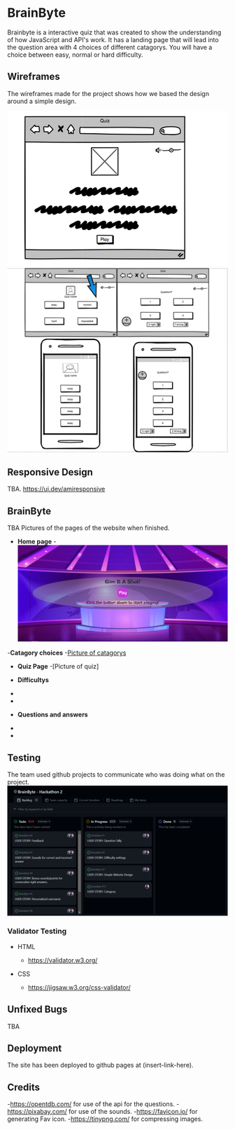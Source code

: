 # BrainByte
Brainbyte is a interactive quiz that was created to show the understanding of how JavaScript and API's work. It has a landing page that will lead into the question area with 4 choices of different catagorys. You will have a choice between easy, normal or hard difficulty.

## Wireframes
The wireframes made for the project shows how we based the design around a simple design. 


![Wireframe for index page](https://github.com/ArianneSantiago/BrainByte/blob/main/assets/images/readmeimg/homepage.PNG)
![Wireframe for difficulty select](https://github.com/ArianneSantiago/BrainByte/blob/main/assets/images/readmeimg/difficulty.PNG)


## Responsive Design
TBA. https://ui.dev/amiresponsive

## BrainByte 
TBA Pictures of the pages of the website when finished.
- __Home page__
-![Picture of homepage](https://github.com/ArianneSantiago/BrainByte/blob/main/assets/images/readmeimg/mainpage.PNG)

-__Catagory choices__
-[Picture of catagorys](https://github.com/ArianneSantiago/BrainByte/blob/main/assets/images/readmeimg/select.PNG)

- __Quiz Page__
-[Picture of quiz]


- __Difficultys__
-
-

- __Questions and answers__
-
-

## Testing
The team used github projects to communicate who was doing what on the project.
![Picture of github projects](https://github.com/ArianneSantiago/BrainByte/blob/main/assets/images/readmeimg/ghpboard.png)
### Validator Testing 

- HTML
  - https://validator.w3.org/

- CSS
  - https://jigsaw.w3.org/css-validator/


## Unfixed Bugs
TBA

## Deployment
The site has been deployed to github pages at  (insert-link-here).

## Credits  

-https://opentdb.com/ for use of the api for the questions.
-https://pixabay.com/ for use of the sounds.
-https://favicon.io/ for generating Fav icon.
-https://tinypng.com/ for compressing images.